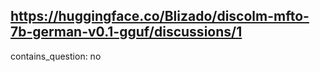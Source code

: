 ## https://huggingface.co/Blizado/discolm-mfto-7b-german-v0.1-gguf/discussions/1

contains_question: no